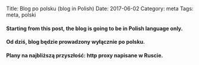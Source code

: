 Title: Blog po polsku (blog in Polish)
Date: 2017-06-02
Category: meta
Tags: meta, polski

#### Starting from this post, the blog is going to be in Polish language only.

#### Od dziś, blog będzie prowadzony wyłącznie po polsku.

#### Plany na najbliższą przyszłość: http proxy napisane w Ruscie.
